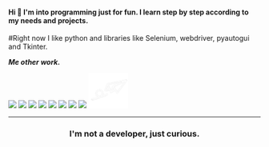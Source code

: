 #### Hi 👋 I'm into programming just for fun. I learn step by step according to my needs and projects.

#Right now I like python and libraries like Selenium, webdriver, pyautogui and Tkinter.

  <b><i>Me other work.</i></b>

[<img height="70"  src="https://spiralking.com/wp-content/uploads/2019/04/code4.png" />][codepen]
[<img height="70"  src = "http://nickengmann.com/assets/img/blog/hackster.png">][hack] 
[<img height="70"  src="https://westonaic.org/wp-content/uploads/2019/08/tinkercad.jpg" />][tinker]
[<img height="70"  src = "https://dosenit.com/wp-content/uploads/2020/10/arduino2-ide-logo.jpg">][arduino] 
[<img height="70"  src="https://camo.githubusercontent.com/425d8f5244807f3d1a00379aea09c8b6af3dc5408dfdf3420e06d7f7fcb7c527/68747470733a2f2f656173796564612e636f6d2f696d616765732f656173796564612d7468756d626e61696c2e706e673f69643d6435656431666535393330363032393735646631" />][eda]
[<img height="70"  src="https://img.shields.io/badge/-figma-000000.svg?&style=for-the-badge&logo=figma&logoColor=white" />][figma]
[<img height="70"  src = "https://i.ytimg.com/vi/h5QFqYZ3ses/maxresdefault.jpg">][jitter]
[<img height="70"  src = "https://images.news18.com/ibnlive/uploads/2022/03/instagram-logo-1.jpg">][instagram]
[<img height="70"  src = "https://github.com/berru-g/berru-g/blob/main/contact.png?raw=true">][mail]
<br />
<hr />

[codepen]: https://codepen.io/h-lautre
[hack]: https://www.hackster.io/BERRU
[tinker]: https://www.tinkercad.com/dashboard
[arduino]: https://create.arduino.cc/projecthub/BERRU
[eda]: https://easyeda.com/account/user
[figma]: https://www.figma.com/file/rgiN9WuIwpGOZHCG9LV9QO/first-appli?node-id=0%3A1
[jitter]: https://jitter.video/
[instagram]: https://www.instagram.com/berru_aka/
[mail]: mailto:gael-berru@outlook.fr


<h3 align="center">I'm not a developer, just curious.</h3>
